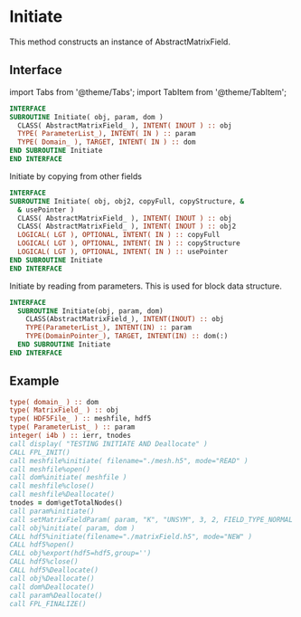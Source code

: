 # Initiate

This method constructs an instance of AbstractMatrixField.

## Interface

import Tabs from '@theme/Tabs';
import TabItem from '@theme/TabItem';

<Tabs>

<TabItem value="1" label="Interface 1" default>

```fortran
INTERFACE
SUBROUTINE Initiate( obj, param, dom )
  CLASS( AbstractMatrixField_ ), INTENT( INOUT ) :: obj
  TYPE( ParameterList_), INTENT( IN ) :: param
  TYPE( Domain_ ), TARGET, INTENT( IN ) :: dom
END SUBROUTINE Initiate
END INTERFACE
```

</TabItem>

<TabItem value="2" label="Interface 2">

Initiate by copying from other fields

```fortran
INTERFACE
SUBROUTINE Initiate( obj, obj2, copyFull, copyStructure, &
  & usePointer )
  CLASS( AbstractMatrixField_ ), INTENT( INOUT ) :: obj
  CLASS( AbstractMatrixField_ ), INTENT( INOUT ) :: obj2
  LOGICAL( LGT ), OPTIONAL, INTENT( IN ) :: copyFull
  LOGICAL( LGT ), OPTIONAL, INTENT( IN ) :: copyStructure
  LOGICAL( LGT ), OPTIONAL, INTENT( IN ) :: usePointer
END SUBROUTINE Initiate
END INTERFACE
```

</TabItem>

<TabItem value="3" label="Interface 3">

Initiate by reading from parameters. This is used for block data structure.

```fortran
INTERFACE
  SUBROUTINE Initiate(obj, param, dom)
    CLASS(AbstractMatrixField_), INTENT(INOUT) :: obj
    TYPE(ParameterList_), INTENT(IN) :: param
    TYPE(DomainPointer_), TARGET, INTENT(IN) :: dom(:)
  END SUBROUTINE Initiate
END INTERFACE
```

</TabItem>

</Tabs>

## Example

```fortran
type( domain_ ) :: dom
type( MatrixField_ ) :: obj
type( HDF5File_ ) :: meshfile, hdf5
type( ParameterList_ ) :: param
integer( i4b ) :: ierr, tnodes
call display( "TESTING INITIATE AND Deallocate" )
CALL FPL_INIT()
call meshfile%initiate( filename="./mesh.h5", mode="READ" )
call meshfile%open()
call dom%initiate( meshfile )
call meshfile%close()
call meshfile%Deallocate()
tnodes = dom%getTotalNodes()
call param%initiate()
call setMatrixFieldParam( param, "K", "UNSYM", 3, 2, FIELD_TYPE_NORMAL )
call obj%initiate( param, dom )
CALL hdf5%initiate(filename="./matrixField.h5", mode="NEW" )
CALL hdf5%open()
CALL obj%export(hdf5=hdf5,group='')
CALL hdf5%close()
CALL hdf5%Deallocate()
call obj%Deallocate()
call dom%Deallocate()
call param%Deallocate()
call FPL_FINALIZE()
```
